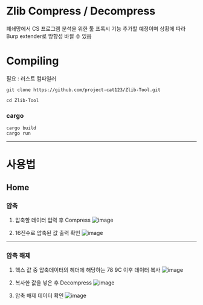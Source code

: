 # Zlib Compress / Decompress
폐쇄망에서 CS 프로그램 분석을 위한 툴
프록시 기능 추가할 예정이며 상황에 따라 Burp extender로 방향성 바뀔 수 있음

# Compiling
필요 :
러스트 컴파일러

```
git clone https://github.com/project-cat123/Zlib-Tool.git

cd Zlib-Tool
```

### cargo
```
cargo build
cargo run
```
---

# 사용법
## Home
### 압축
1. 압축할 데이터 입력 후 Compress
![image](https://github.com/project-cat123/Zlib-Tool/assets/78392616/9236c3ff-ef03-4938-8ae2-67c3ff3ad87f)

2. 16진수로 압축된 값 출력 확인
![image](https://github.com/project-cat123/Zlib-Tool/assets/78392616/45bc3887-fb5f-43e7-911b-eba5dea313b7)


---
### 압축 해제
1. 헥스 값 중 압축데이터의 헤더에 해당하는 78 9C 이후 데이터 복사
![image](https://github.com/project-cat123/Zlib-Tool/assets/78392616/c9060e0d-a3d5-48b9-89ca-5a66d1ff6d09)

2. 복사한 값을 넣은 후 Decompress
![image](https://github.com/project-cat123/Zlib-Tool/assets/78392616/1e48aa85-646c-4030-be86-7356577c1811)

3. 압축 해제 데이터 확인
![image](https://github.com/project-cat123/Zlib-Tool/assets/78392616/34be5882-5e6e-401c-af5c-9d9c4bc9d270)

